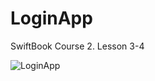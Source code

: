 # LoginApp
SwiftBook Course 2. Lesson 3-4

![LoginApp](https://user-images.githubusercontent.com/102960237/172175856-c46a2a95-5973-4ec1-b106-b1757e0260f3.png)
